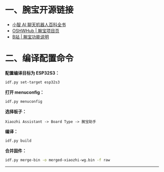 # 一、腕宝开源链接
- [小智 AI 聊天机器人百科全书](https://ccnphfhqs21z.feishu.cn/wiki/F5krwD16viZoF0kKkvDcrZNYnhb)
- [OSHWHub | 腕宝项目页](https://oshwhub.com/dotnfc/esp32-s3-wrist-gem-xiaoszhi-ai)
- [B站 | 腕宝功能说明](https://www.bilibili.com/video/BV1hqd2Y8E3p)


# 二、编译配置命令

**配置编译目标为 ESP32S3：**

```bash
idf.py set-target esp32s3
```

**打开 menuconfig：**

```bash
idf.py menuconfig
```

**选择板子：**

```
Xiaozhi Assistant -> Board Type -> 腕宝助手
```

**编译：**

```bash
idf.py build
```

**合并固件：**
```bash
idf.py merge-bin -o merged-xiaozhi-wg.bin -f raw
```

---
